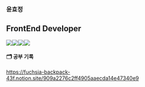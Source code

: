 ### 윤효정
## FrontEnd Developer

<img src="https://img.shields.io/badge/Next.js-000000?style=for-the-badge&logo=Next.js&logoColor=white"><img src="https://img.shields.io/badge/React-61DAFB?style=for-the-badge&logo=React&logoColor=black"><img src="https://img.shields.io/badge/Redux-764ABC?style=for-the-badge&logo=Redux&logoColor=purple"><img src="https://img.shields.io/badge/TailwindCss-06B6D4?style=for-the-badge&logo=TailwindCss&logoColor=white">


#### 🗂️ 공부 기록


https://fuchsia-backpack-43f.notion.site/909a2276c2ff4905aaecda14e47340e9 

